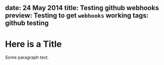 date: 24 May 2014
title: Testing github webhooks
preview: Testing to get `webhooks` working
tags: github testing
---
# Here is a Title

Some paragraph text.